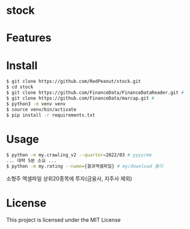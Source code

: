 # stock

# Features

# Install

```bash
$ git clone https://github.com/RedPeanut/stock.git
$ cd stock
$ git clone https://github.com/FinanceData/FinanceDataReader.git # 
$ git clone https://github.com/FinanceData/marcap.git #
$ python3 -m venv venv
$ source venv/bin/activate
$ pip install -r requirements.txt
```

# Usage

```bash
$ python -m my.crawling_v2 --quarter=2022/03 # yyyy/mm
... 대략 5분 소요 ...
$ python -m my.rating --name={결과엑셀파일} # my/download 폴더
```
소형주 엑셀파일 상위20종목에 투자(금융사, 지주사 제외)

# License
This project is licensed under the MIT License